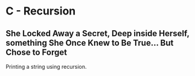 # C - Recursion

## She Locked Away a Secret, Deep inside Herself, something She Once Knew to Be True... But Chose to Forget
Printing a string using recursion.
